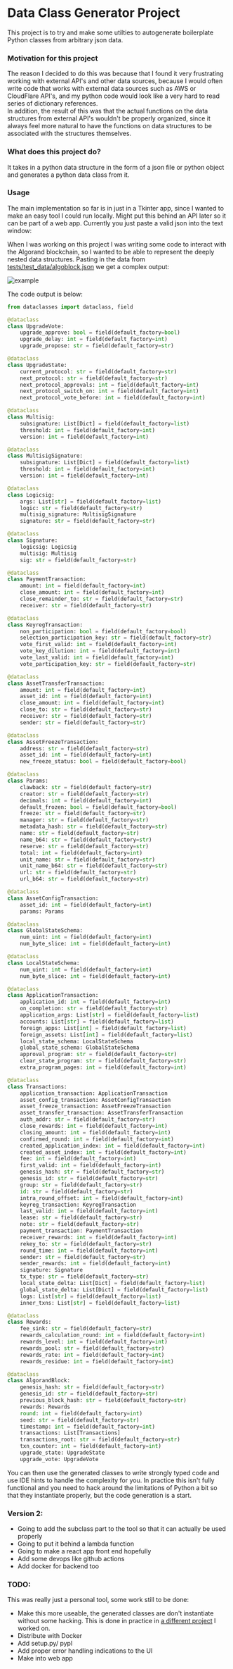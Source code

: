 # Data Class Generator Project
This project is to try and make some utilties to autogenerate boilerplate Python classes from arbitrary json data.

### Motivation for this project
The reason I decided to do this was because that I found it very frustrating working with external API's and other data
sources, because I would often write code that works with external data sources such as AWS or CloudFlare API's, and 
my python code would look like a very hard to read series of dictionary references.  
In addition, the result of this was that the actual functions on the data structures from external API's wouldn't be
properly organized, since it always feel more natural to have the functions on data structures to be associated with the
structures themselves.

### What does this project do?
It takes in a python data structure in the form of a json file or python object and generates a python data class from it.

### Usage
The main implementation so far is in just in a Tkinter app, since I wanted to make an easy tool I could run locally. 
Might put this behind an API later so it can be part of a web app. Currently you just paste a valid json into the text window: 

When I was working on this project I was writing some code to interact with the Algorand blockchain, so I wanted to be 
able to represent the deeply nested data structures. Pasting in the data from [tests/test_data/algoblock.json](tests/test_data/algoblock.json)
we get a complex output:

![example](media/img.png)

The code output is below:  

```python
from dataclasses import dataclass, field

@dataclass
class UpgradeVote:
	upgrade_approve: bool = field(default_factory=bool)
	upgrade_delay: int = field(default_factory=int)
	upgrade_propose: str = field(default_factory=str)

@dataclass
class UpgradeState:
	current_protocol: str = field(default_factory=str)
	next_protocol: str = field(default_factory=str)
	next_protocol_approvals: int = field(default_factory=int)
	next_protocol_switch_on: int = field(default_factory=int)
	next_protocol_vote_before: int = field(default_factory=int)

@dataclass
class Multisig:
	subsignature: List[Dict] = field(default_factory=list)
	threshold: int = field(default_factory=int)
	version: int = field(default_factory=int)

@dataclass
class MultisigSignature:
	subsignature: List[Dict] = field(default_factory=list)
	threshold: int = field(default_factory=int)
	version: int = field(default_factory=int)

@dataclass
class Logicsig:
	args: List[str] = field(default_factory=list)
	logic: str = field(default_factory=str)
	multisig_signature: MultisigSignature
	signature: str = field(default_factory=str)

@dataclass
class Signature:
	logicsig: Logicsig
	multisig: Multisig
	sig: str = field(default_factory=str)

@dataclass
class PaymentTransaction:
	amount: int = field(default_factory=int)
	close_amount: int = field(default_factory=int)
	close_remainder_to: str = field(default_factory=str)
	receiver: str = field(default_factory=str)

@dataclass
class KeyregTransaction:
	non_participation: bool = field(default_factory=bool)
	selection_participation_key: str = field(default_factory=str)
	vote_first_valid: int = field(default_factory=int)
	vote_key_dilution: int = field(default_factory=int)
	vote_last_valid: int = field(default_factory=int)
	vote_participation_key: str = field(default_factory=str)

@dataclass
class AssetTransferTransaction:
	amount: int = field(default_factory=int)
	asset_id: int = field(default_factory=int)
	close_amount: int = field(default_factory=int)
	close_to: str = field(default_factory=str)
	receiver: str = field(default_factory=str)
	sender: str = field(default_factory=str)

@dataclass
class AssetFreezeTransaction:
	address: str = field(default_factory=str)
	asset_id: int = field(default_factory=int)
	new_freeze_status: bool = field(default_factory=bool)

@dataclass
class Params:
	clawback: str = field(default_factory=str)
	creator: str = field(default_factory=str)
	decimals: int = field(default_factory=int)
	default_frozen: bool = field(default_factory=bool)
	freeze: str = field(default_factory=str)
	manager: str = field(default_factory=str)
	metadata_hash: str = field(default_factory=str)
	name: str = field(default_factory=str)
	name_b64: str = field(default_factory=str)
	reserve: str = field(default_factory=str)
	total: int = field(default_factory=int)
	unit_name: str = field(default_factory=str)
	unit_name_b64: str = field(default_factory=str)
	url: str = field(default_factory=str)
	url_b64: str = field(default_factory=str)

@dataclass
class AssetConfigTransaction:
	asset_id: int = field(default_factory=int)
	params: Params

@dataclass
class GlobalStateSchema:
	num_uint: int = field(default_factory=int)
	num_byte_slice: int = field(default_factory=int)

@dataclass
class LocalStateSchema:
	num_uint: int = field(default_factory=int)
	num_byte_slice: int = field(default_factory=int)

@dataclass
class ApplicationTransaction:
	application_id: int = field(default_factory=int)
	on_completion: str = field(default_factory=str)
	application_args: List[str] = field(default_factory=list)
	accounts: List[str] = field(default_factory=list)
	foreign_apps: List[int] = field(default_factory=list)
	foreign_assets: List[int] = field(default_factory=list)
	local_state_schema: LocalStateSchema
	global_state_schema: GlobalStateSchema
	approval_program: str = field(default_factory=str)
	clear_state_program: str = field(default_factory=str)
	extra_program_pages: int = field(default_factory=int)

@dataclass
class Transactions:
	application_transaction: ApplicationTransaction
	asset_config_transaction: AssetConfigTransaction
	asset_freeze_transaction: AssetFreezeTransaction
	asset_transfer_transaction: AssetTransferTransaction
	auth_addr: str = field(default_factory=str)
	close_rewards: int = field(default_factory=int)
	closing_amount: int = field(default_factory=int)
	confirmed_round: int = field(default_factory=int)
	created_application_index: int = field(default_factory=int)
	created_asset_index: int = field(default_factory=int)
	fee: int = field(default_factory=int)
	first_valid: int = field(default_factory=int)
	genesis_hash: str = field(default_factory=str)
	genesis_id: str = field(default_factory=str)
	group: str = field(default_factory=str)
	id: str = field(default_factory=str)
	intra_round_offset: int = field(default_factory=int)
	keyreg_transaction: KeyregTransaction
	last_valid: int = field(default_factory=int)
	lease: str = field(default_factory=str)
	note: str = field(default_factory=str)
	payment_transaction: PaymentTransaction
	receiver_rewards: int = field(default_factory=int)
	rekey_to: str = field(default_factory=str)
	round_time: int = field(default_factory=int)
	sender: str = field(default_factory=str)
	sender_rewards: int = field(default_factory=int)
	signature: Signature
	tx_type: str = field(default_factory=str)
	local_state_delta: List[Dict] = field(default_factory=list)
	global_state_delta: List[Dict] = field(default_factory=list)
	logs: List[str] = field(default_factory=list)
	inner_txns: List[str] = field(default_factory=list)

@dataclass
class Rewards:
	fee_sink: str = field(default_factory=str)
	rewards_calculation_round: int = field(default_factory=int)
	rewards_level: int = field(default_factory=int)
	rewards_pool: str = field(default_factory=str)
	rewards_rate: int = field(default_factory=int)
	rewards_residue: int = field(default_factory=int)

@dataclass
class AlgorandBlock:
	genesis_hash: str = field(default_factory=str)
	genesis_id: str = field(default_factory=str)
	previous_block_hash: str = field(default_factory=str)
	rewards: Rewards
	round: int = field(default_factory=int)
	seed: str = field(default_factory=str)
	timestamp: int = field(default_factory=int)
	transactions: List[Transactions]
	transactions_root: str = field(default_factory=str)
	txn_counter: int = field(default_factory=int)
	upgrade_state: UpgradeState
	upgrade_vote: UpgradeVote
```

You can then use the generated classes to write strongly typed code and use IDE hints to handle the complexity for you.
In practice this isn't fully functional and you need to hack around the limitations of Python a bit so that they instantiate
properly, but the code generation is a start. 

### Version 2:
* Going to add the subclass part to the tool so that it can actually be used properly
* Going to put it behind a lambda function
* Going to make a react app front end hopefully
* Add some devops like github actions 
* Add docker for backend too 

### TODO:
This was really just a personal tool, some work still to be done:
* Make this more useable, the generated classes are don't instantiate without some hacking. This is done in practice in
[a different project](https://github.com/ianm199/AlgorandIndexerAPIWrapper/tree/master/models) I worked on.
* Distribute with Docker
* Add setup.py/ pypl
* Add proper error handling indications to the UI
* Make into web app